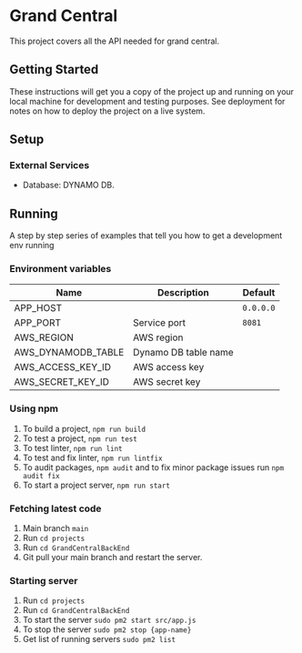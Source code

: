 # Grand Central

This project covers all the API needed for grand central.

## Getting Started

These instructions will get you a copy of the project up and running on your local machine for development and testing purposes. See deployment for notes on how to deploy the project on a live system.

## Setup

### External Services

- Database: DYNAMO DB.
## Running

A step by step series of examples that tell you how to get a development env running

### Environment variables

| Name | Description | Default |
|---|---|---|
| APP_HOST | | `0.0.0.0`|
| APP_PORT | Service port | `8081`|
| AWS_REGION | AWS region |  |
| AWS_DYNAMODB_TABLE | Dynamo DB table name |  |
| AWS_ACCESS_KEY_ID | AWS access key |  |
| AWS_SECRET_KEY_ID | AWS secret key |  |

### Using npm

1. To build a project, `npm run build`
2. To test a project, `npm run test`
3. To test linter, `npm run lint`
4. To test and fix linter, `npm run lintfix`
5. To audit packages, `npm audit` and to fix minor package issues run `npm audit fix`
6. To start a project server, `npm run start`

### Fetching latest code
1. Main branch `main`
1. Run `cd projects`
2. Run `cd GrandCentralBackEnd`
3. Git pull your main branch and restart the server.

### Starting server
1. Run `cd projects`
2. Run `cd GrandCentralBackEnd`
3. To start the server `sudo pm2 start src/app.js`
4. To stop the server `sudo pm2 stop {app-name}`
5. Get list of running servers `sudo pm2 list`
